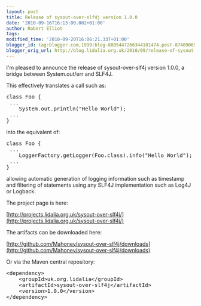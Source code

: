 ```yaml
---
layout: post
title: Release of sysout-over-slf4j version 1.0.0
date: '2010-09-16T16:13:00.002+01:00'
author: Robert Elliot
tags: 
modified_time: '2010-09-20T16:06:21.337+01:00'
blogger_id: tag:blogger.com,1999:blog-8805447266344101474.post-8740906931217144048
blogger_orig_url: http://blog.lidalia.org.uk/2010/09/release-of-sysout-over-slf4j-version.html
---
```


I'm pleased to announce the release of sysout-over-slf4j version 1.0.0, a bridge between System.out/err and SLF4J.

This effectively translates a call such as:

<pre class="brush:java">class Foo {
 ...
    System.out.println("Hello World");
 ...
}
</pre>
into the equivalent of:

<pre class="brush:java">class Foo {
 ...
    LoggerFactory.getLogger(Foo.class).info("Hello World");
 ...
}
</pre>
allowing automatic generation of logging information such as timestamp and filtering of statements using any SLF4J implementation such as Log4J or Logback.

The project page is here:

[http://projects.lidalia.org.uk/sysout-over-slf4j/](http://projects.lidalia.org.uk/sysout-over-slf4j/)

The artifacts can be downloaded here:

[http://github.com/Mahoney/sysout-over-slf4j/downloads](http://github.com/Mahoney/sysout-over-slf4j/downloads)

Or via the Maven central repository:

<pre class="brush:xml">
&lt;dependency&gt;
    &lt;groupId&gt;uk.org.lidalia&lt;/groupId&gt;
    &lt;artifactId&gt;sysout-over-slf4j&lt;/artifactId&gt;
    &lt;version&gt;1.0.0&lt;/version&gt;
&lt;/dependency&gt;
</pre>
